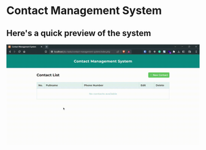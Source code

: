 # Contact Management System

## Here's a quick preview of the system

![Screenshot](./screenshot.gif)
